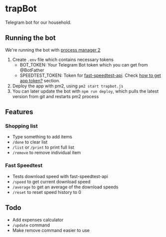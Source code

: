 # trapBot

Telegram bot for our household.

## Running the bot

We're running the bot with [process manager 2](https://www.npmjs.com/package/pm2)

1. Create `.env` file which contains necessary tokens
   - BOT_TOKEN: Your Telegram Bot token which you can get from @BotFather
   - SPEEDTEST_TOKEN: Token for [fast-speedtest-api](https://www.npmjs.com/package/fast-speedtest-api). Check [how to get app token?](https://www.npmjs.com/package/fast-speedtest-api#how-to-get-app-token-) section.
2. Deploy the app with pm2, using `pm2 start trapbot.js`
3. You can later update the bot with `npm run deploy`, which pulls the latest version from git and restarts pm2 process

## Features

### Shopping list

- Type something to add items
- `/done` to clear list
- `/list` or `/print` to print full list
- `/remove` to remove individual item

### Fast Speedtest

- Tests download speed with fast-speedtest-api
- `/speed` to get current download speed
- `/average` to get an average of the download speeds
- `/reset` to reset speed history to 0

## Todo

- Add expenses calculator
- `/update` command
- Make remove command easier to use
